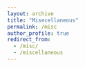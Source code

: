 ```yaml
---
layout: archive
title: "Misecellaneous"
permalink: /misc
author_profile: true
redirect_from:
  - /misc/
  - /miscellaneous
---
```


